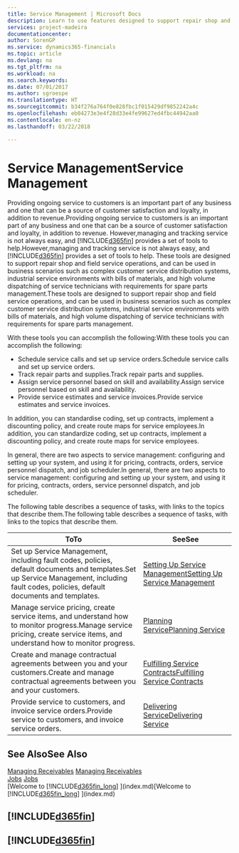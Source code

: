 ```yaml
---
title: Service Management | Microsoft Docs
description: Learn to use features designed to support repair shop and field service operations.
services: project-madeira
documentationcenter: 
author: SorenGP
ms.service: dynamics365-financials
ms.topic: article
ms.devlang: na
ms.tgt_pltfrm: na
ms.workload: na
ms.search.keywords: 
ms.date: 07/01/2017
ms.author: sgroespe
ms.translationtype: HT
ms.sourcegitcommit: b34f276a764f0e828fbc1f015429df9852242a4c
ms.openlocfilehash: eb04273e3e4f28d33e4fe99627ed4fbc44942aa0
ms.contentlocale: en-nz
ms.lasthandoff: 03/22/2018

---
```

# <a name="service-management"></a><span data-ttu-id="52732-103">Service Management</span><span class="sxs-lookup"><span data-stu-id="52732-103">Service Management</span></span>
<span data-ttu-id="52732-104">Providing ongoing service to customers is an important part of any business and one that can be a source of customer satisfaction and loyalty, in addition to revenue.</span><span class="sxs-lookup"><span data-stu-id="52732-104">Providing ongoing service to customers is an important part of any business and one that can be a source of customer satisfaction and loyalty, in addition to revenue.</span></span> <span data-ttu-id="52732-105">However,managing and tracking service is not always easy, and [!INCLUDE[d365fin](includes/d365fin_md.md)] provides a set of tools to help.</span><span class="sxs-lookup"><span data-stu-id="52732-105">However,managing and tracking service is not always easy, and [!INCLUDE[d365fin](includes/d365fin_md.md)] provides a set of tools to help.</span></span> <span data-ttu-id="52732-106">These tools are designed to support repair shop and field service operations, and can be used in business scenarios such as complex customer service distribution systems, industrial service environments with bills of materials, and high volume dispatching of service technicians with requirements for spare parts management.</span><span class="sxs-lookup"><span data-stu-id="52732-106">These tools are designed to support repair shop and field service operations, and can be used in business scenarios such as complex customer service distribution systems, industrial service environments with bills of materials, and high volume dispatching of service technicians with requirements for spare parts management.</span></span>  

 <span data-ttu-id="52732-107">With these tools you can accomplish the following:</span><span class="sxs-lookup"><span data-stu-id="52732-107">With these tools you can accomplish the following:</span></span>  

* <span data-ttu-id="52732-108">Schedule service calls and set up service orders.</span><span class="sxs-lookup"><span data-stu-id="52732-108">Schedule service calls and set up service orders.</span></span>  
* <span data-ttu-id="52732-109">Track repair parts and supplies.</span><span class="sxs-lookup"><span data-stu-id="52732-109">Track repair parts and supplies.</span></span>  
* <span data-ttu-id="52732-110">Assign service personnel based on skill and availability.</span><span class="sxs-lookup"><span data-stu-id="52732-110">Assign service personnel based on skill and availability.</span></span>  
* <span data-ttu-id="52732-111">Provide service estimates and service invoices.</span><span class="sxs-lookup"><span data-stu-id="52732-111">Provide service estimates and service invoices.</span></span>  

<span data-ttu-id="52732-112">In addition, you can standardise coding, set up contracts, implement a discounting policy, and create route maps for service employees.</span><span class="sxs-lookup"><span data-stu-id="52732-112">In addition, you can standardize coding, set up contracts, implement a discounting policy, and create route maps for service employees.</span></span>  

<span data-ttu-id="52732-113">In general, there are two aspects to service management: configuring and setting up your system, and using it for pricing, contracts, orders, service personnel dispatch, and job scheduler.</span><span class="sxs-lookup"><span data-stu-id="52732-113">In general, there are two aspects to service management: configuring and setting up your system, and using it for pricing, contracts, orders, service personnel dispatch, and job scheduler.</span></span>  

<span data-ttu-id="52732-114">The following table describes a sequence of tasks, with links to the topics that describe them.</span><span class="sxs-lookup"><span data-stu-id="52732-114">The following table describes a sequence of tasks, with links to the topics that describe them.</span></span>   

|<span data-ttu-id="52732-115">**To**</span><span class="sxs-lookup"><span data-stu-id="52732-115">**To**</span></span>|<span data-ttu-id="52732-116">**See**</span><span class="sxs-lookup"><span data-stu-id="52732-116">**See**</span></span>|  
|------------|-------------|  
|<span data-ttu-id="52732-117">Set up Service Management, including fault codes, policies, default documents and templates.</span><span class="sxs-lookup"><span data-stu-id="52732-117">Set up Service Management, including fault codes, policies, default documents and templates.</span></span>|[<span data-ttu-id="52732-118">Setting Up Service Management</span><span class="sxs-lookup"><span data-stu-id="52732-118">Setting Up Service Management</span></span>](service-setup-service.md)|  
|<span data-ttu-id="52732-119">Manage service pricing, create service items, and understand how to monitor progress.</span><span class="sxs-lookup"><span data-stu-id="52732-119">Manage service pricing, create service items, and understand how to monitor progress.</span></span>|[<span data-ttu-id="52732-120">Planning Service</span><span class="sxs-lookup"><span data-stu-id="52732-120">Planning Service</span></span>](service-plan-service.md)|  
|<span data-ttu-id="52732-121">Create and manage contractual agreements between you and your customers.</span><span class="sxs-lookup"><span data-stu-id="52732-121">Create and manage contractual agreements between you and your customers.</span></span>|[<span data-ttu-id="52732-122">Fulfilling Service Contracts</span><span class="sxs-lookup"><span data-stu-id="52732-122">Fulfilling Service Contracts</span></span>](service-fulfill-service-contracts.md)|  
|<span data-ttu-id="52732-123">Provide service to customers, and invoice service orders.</span><span class="sxs-lookup"><span data-stu-id="52732-123">Provide service to customers, and invoice service orders.</span></span>|[<span data-ttu-id="52732-124">Delivering Service</span><span class="sxs-lookup"><span data-stu-id="52732-124">Delivering Service</span></span>](service-deliver-service.md)|  

## <a name="see-also"></a><span data-ttu-id="52732-125">See Also</span><span class="sxs-lookup"><span data-stu-id="52732-125">See Also</span></span>  
<span data-ttu-id="52732-126">[Managing Receivables](receivables-manage-receivables.md) </span><span class="sxs-lookup"><span data-stu-id="52732-126">[Managing Receivables](receivables-manage-receivables.md) </span></span>  
<span data-ttu-id="52732-127">[Jobs](projects-how-create-jobs.md) </span><span class="sxs-lookup"><span data-stu-id="52732-127">[Jobs](projects-how-create-jobs.md) </span></span>  
<span data-ttu-id="52732-128">[Welcome to [!INCLUDE[d365fin_long](includes/d365fin_long_md.md)] ](index.md)</span><span class="sxs-lookup"><span data-stu-id="52732-128">[Welcome to [!INCLUDE[d365fin_long](includes/d365fin_long_md.md)] ](index.md)</span></span>

## [!INCLUDE[d365fin](includes/free_trial_md.md)]  
## [!INCLUDE[d365fin](includes/training_link_md.md)]

